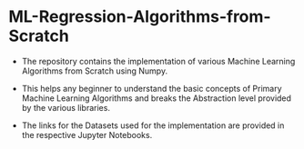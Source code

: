 # ML-Regression-Algorithms-from-Scratch
* The repository contains the implementation of various Machine Learning Algorithms from Scratch using Numpy.

* This helps any beginner to understand the basic concepts of Primary Machine Learning Algorithms and breaks the Abstraction level provided by the various libraries.

* The links for the Datasets used for the implementation are provided in the respective Jupyter Notebooks.

